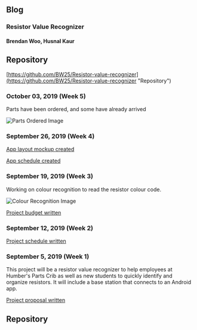 ## Blog
### Resistor Value Recognizer
#### Brendan Woo, Husnal Kaur


## Repository
[https://github.com/BW25/Resistor-value-recognizer](https://github.com/BW25/Resistor-value-recognizer "Repository")

### October 03, 2019 (Week 5)
Parts have been ordered, and some have already arrived

![Parts Ordered Image](https://github.com/BW25/Resistor-value-recognizer/blob/master/images/parts_ordered.jpg "Parts Ordered")

### September 26, 2019 (Week 4)
[App layout mockup created](https://github.com/BW25/Resistor-value-recognizer/blob/master/documentation/Software%20(Ceng%20319)/Ceng%20319%20App%20mockup%20BWoo%20HKaur.pdf "App Mockup")

[App schedule created](https://github.com/BW25/Resistor-value-recognizer/blob/master/documentation/Software%20(Ceng%20319)/Ceng319%20Project%20Schedule%20Husnal%20Brendan.pdf "App schedule")

### September 19, 2019 (Week 3)
Working on colour recognition to read the resistor colour code.

![Colour Recognition Image](https://github.com/BW25/Resistor-value-recognizer/blob/master/images/Colour%20Recognition.PNG "Colour Recognition")

[Project budget written](https://github.com/BW25/Resistor-value-recognizer/blob/master/documentation/Hardware%20(Ceng%20317)/Ceng317%20Budget%20BWoo%202019.xlsx "Budget")

### September 12, 2019 (Week 2)
[Project schedule written](https://github.com/BW25/Resistor-value-recognizer/blob/master/documentation/Hardware%20(Ceng%20317)/Ceng317%20Project%20Schedule%20BWoo.png "Schedule")

### September 5, 2019 (Week 1)
This project will be a resistor value recognizer to help employees at Humber's Parts Crib as well as new students to quickly identify and organize resistors. It will include a base station that connects to an Android app.

[Project proposal written](https://github.com/BW25/Resistor-value-recognizer/blob/master/documentation/Hardware%20(Ceng%20317)/Ceng317_Proposal_ResistorValueRecognizer_Kaur-Woo.pdf "Proposal")

## Repository
